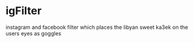 # igFilter
instagram and facebook filter which places the libyan sweet ka3ek on the users eyes as goggles
